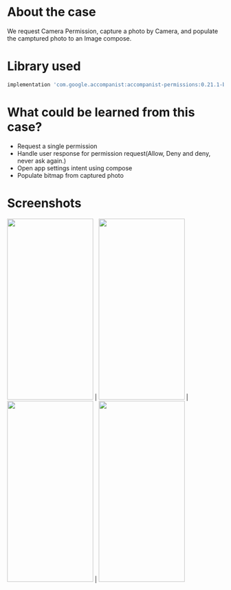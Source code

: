# About the case

We request Camera Permission, capture a photo by Camera, and populate the camptured photo to an Image compose.



# Library used
``` gradle
implementation 'com.google.accompanist:accompanist-permissions:0.21.1-beta'
``` 



# What could be learned from this case?
- Request a single permission
- Handle user response for permission request(Allow, Deny and deny, never ask again.)
- Open app settings intent using compose
- Populate bitmap from captured photo


# Screenshots

<img src= "https://user-images.githubusercontent.com/25938149/179392608-39edb602-5663-4e16-a8f8-89e225423575.png" width="200" height="420"/> |
<img src= "https://user-images.githubusercontent.com/25938149/179398453-0a1877c8-219b-400e-b2ff-e4d633847e59.png" width="200" height="420"/> |
<img src= "https://user-images.githubusercontent.com/25938149/179398454-da200a42-b376-4fff-8595-22cfc9de9b25.png" width="200" height="420"/> |
<img src= "https://user-images.githubusercontent.com/25938149/179398458-ad162132-1235-4446-b03e-01fe9d0393bf.png" width="200" height="420"/> 
